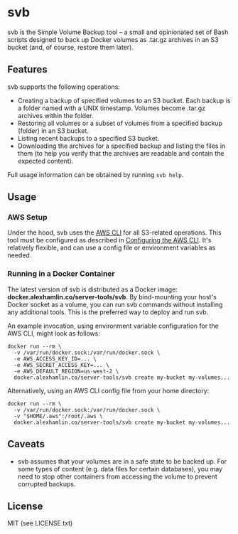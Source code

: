 # svb

svb is the Simple Volume Backup tool – a small and opinionated set of Bash
scripts designed to back up Docker volumes as .tar.gz archives in an S3 bucket
(and, of course, restore them later).

## Features

svb supports the following operations:

* Creating a backup of specified volumes to an S3 bucket. Each backup is a
  folder named with a UNIX timestamp. Volumes become .tar.gz archives within
  the folder.
* Restoring all volumes or a subset of volumes from a specified backup (folder)
  in an S3 bucket.
* Listing recent backups to a specified S3 bucket.
* Downloading the archives for a specified backup and listing the files in them
  (to help you verify that the archives are readable and contain the expected
  content).

Full usage information can be obtained by running `svb help`.

## Usage

### AWS Setup

Under the hood, svb uses the [AWS CLI] for all S3-related operations. This tool
must be configured as described in [Configuring the AWS CLI]. It's relatively
flexible, and can use a config file or environment variables as needed.

[AWS CLI]: https://aws.amazon.com/cli/
[Configuring the AWS CLI]: https://docs.aws.amazon.com/cli/latest/userguide/cli-chap-getting-started.html

### Running in a Docker Container

The latest version of svb is distributed as a Docker image:
**docker.alexhamlin.co/server-tools/svb**. By bind-mounting your host's Docker
socket as a volume, you can run svb commands without installing any additional
tools. This is the preferred way to deploy and run svb.

An example invocation, using environment variable configuration for the AWS
CLI, might look as follows:

```shell
docker run --rm \
  -v /var/run/docker.sock:/var/run/docker.sock \
  -e AWS_ACCESS_KEY_ID=... \
  -e AWS_SECRET_ACCESS_KEY=... \
  -e AWS_DEFAULT_REGION=us-west-2 \
  docker.alexhamlin.co/server-tools/svb create my-bucket my-volumes...
```

Alternatively, using an AWS CLI config file from your home directory:

```shell
docker run --rm \
  -v /var/run/docker.sock:/var/run/docker.sock \
  -v "$HOME/.aws":/root/.aws \
  docker.alexhamlin.co/server-tools/svb create my-bucket my-volumes...
```

## Caveats

* svb assumes that your volumes are in a safe state to be backed up. For some
  types of content (e.g. data files for certain databases), you may need to
  stop other containers from accessing the volume to prevent corrupted backups.

## License

MIT (see LICENSE.txt)
